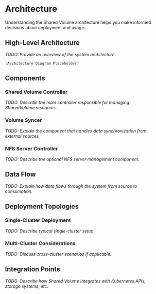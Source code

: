# Architecture

Understanding the Shared Volume architecture helps you make informed decisions about deployment and usage.

## High-Level Architecture

*TODO: Provide an overview of the system architecture.*

```
[Architecture Diagram Placeholder]
```

## Components

### Shared Volume Controller
*TODO: Describe the main controller responsible for managing SharedVolume resources.*

### Volume Syncer
*TODO: Explain the component that handles data synchronization from external sources.*

### NFS Server Controller
*TODO: Describe the optional NFS server management component.*

## Data Flow

*TODO: Explain how data flows through the system from source to consumption.*

## Deployment Topologies

### Single-Cluster Deployment
*TODO: Describe typical single-cluster setup.*

### Multi-Cluster Considerations
*TODO: Discuss cross-cluster scenarios if applicable.*

## Integration Points

*TODO: Describe how Shared Volume integrates with Kubernetes APIs, storage systems, etc.*
